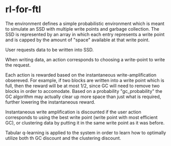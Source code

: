 # rl-for-ftl

The environment defines a simple probabilistic environment which is meant to simulate an SSD with multiple write points and garbage collection.
The SSD is represented by an array in which each entry represents a write point and is capped by the amount of "space" available at that write point. 

User requests data to be written into SSD.

When writing data, an action corresponds to choosing a write-point to write the request. 

Each action is rewarded based on the instantaneous write-amplification obsereved. For example, if two blocks are written into a write point which 
is full, then the reward will be at most 1/2, since GC will need to remove two blocks in order to accomodate. Based on a probability "gc_probability"
the GC algorithm may actually clear up more space than just what is required, further lowering the instantaneous reward. 

Instantaneous write amplification is discounted if the user action corresponds to using the best write point (write point with most efficient GC),
or clustering data by putting it in the same write point as it was before. 

Tabular q-learning is applied to the system in order to learn how to optimally utilize both th GC discount and the clustering discount. 


